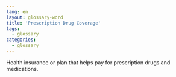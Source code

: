 ```yaml
---
lang: en
layout: glossary-word
title: 'Prescription Drug Coverage'
tags:
  - glossary
categories:
  - glossary
---
```

Health insurance or plan that helps pay for prescription drugs and medications.